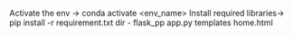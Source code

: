 Activate the env -> conda activate <env_name>
Install required libraries-> pip install -r requirement.txt
dir - flask_pp
        app.py
        templates
            home.html